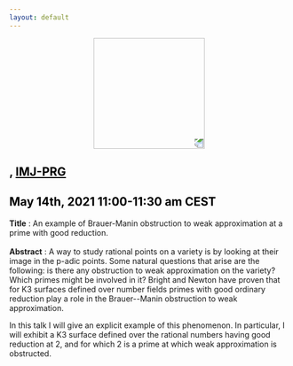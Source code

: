 ```yaml
---
layout: default
---
```


<p align="center">
  <img width="200" height="200" style="transform: rotate(0.5turn);" src="https://upload.wikimedia.org/wikipedia/commons/1/18/Rational_points_of_bounded_height_outside_the_27_lines_on_Clebsch%27s_diagonal_cubic_surface.png">
</p>

## <a style="color:black">,</a> <a href="https://www.google.com/search?client=firefox-b-d&q=imj-prg" style="color:black">IMJ-PRG</a>
## <c style="color:black">May 14th, 2021  11:00-11:30 am CEST</c>

<b>Title</b> : An example of Brauer-Manin obstruction to weak approximation at a prime with good reduction.
<br>
<br>
<b>Abstract</b> : A way to study rational points on a variety is by looking at their image in the p-adic points. Some natural questions that arise are the following: is there any obstruction to weak approximation on the variety? Which primes might be involved in it? Bright and Newton have proven that for K3 surfaces defined over number fields primes with good ordinary reduction play a role in the Brauer--Manin obstruction to weak approximation.

In this talk I will give an explicit example of this phenomenon. In particular, I will exhibit a K3 surface defined over the rational numbers having good reduction at 2, and for which 2 is a prime at which weak approximation is obstructed.

